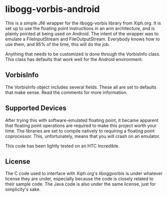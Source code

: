 libogg-vorbis-android
=====================

This is a simple JNI wrapper for the libogg-vorbis library from Xiph.org.
It is set up to use the floating point instructions in an arm architecture,
and is plainly pointed at being used on Android. The intent of the wrapper
was to emulate a FileInputStream and FileOutputStream. Everybody knows how
to use them, and 95% of the time, this will do the job.

Anything that needs to be customized is done through the VorbisInfo class.
This class has defaults that work well for the Android environment.

VorbisInfo
----------

The VorbisInfo object includes several fields. These all are set to defaults
that make sense. Read the comments for more information.

Supported Devices
-----------------

After trying this with software-emulated floating point, it became apparent
that floating point operations are required to make this project worth your
time. The libraries are set to compile natively to requiring a floating point
coprocessor. This, unfortunately, means that you will crash on an emulator.

This code has been lightly tested on an HTC Incredible.


License
-------

The C code used to interface with Xiph.org's liboggvorbis is under whatever
license they are under, especially because the code is closely related to
their sample code. The Java code is also under the same license, just for
simplicity's sake.
